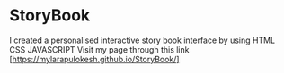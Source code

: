 # StoryBook
I created a personalised interactive story book interface by using HTML CSS JAVASCRIPT
Visit my page through this link [https://mylarapulokesh.github.io/StoryBook/]
